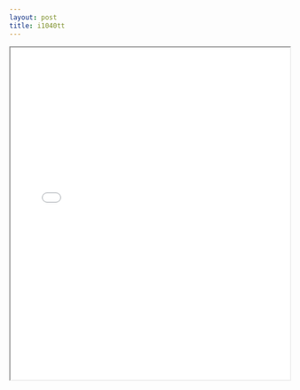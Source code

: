 ```yaml
---
layout: post
title: i1040tt
---
```


<div class="pdf-container">
<iframe src="/ea/assets/pdfs/i1040tt.pdf" height="600" width="100%" allowFullScreen="true"></iframe>
</div>


